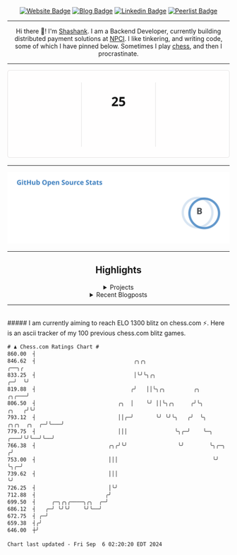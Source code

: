 <div align="center"><p><a href="https://ssnk.in"><img src="https://img.shields.io/badge/-Website-3B7EBF?style=for-the-badge&amp;logo=amp&amp;logoColor=white" alt="Website Badge"></a> <a href="https://hashnode.ssnk.in"><img src="https://img.shields.io/badge/-Blog-3B7EBF?style=for-the-badge&amp;logo=Hashnode&amp;logoColor=white" alt="Blog Badge"></a> <a href="https://linkedin.com/in/shashank-priyadarshi"><img src="https://img.shields.io/badge/-LinkedIn-3B7EBF?style=for-the-badge&amp;logo=Linkedin&amp;logoColor=white" alt="Linkedin Badge"></a> <a href="https://peerlist.io/shasha"><img src="https://img.shields.io/badge/-PeerList-3B7EBF?style=for-the-badge&amp;logo=Peerlist&amp;logoColor=white" alt="Peerlist Badge"/></a></p><hr><p>Hi there 👋! I'm <a href="https://ssnk.in">Shashank</a>. I am a Backend Developer, currently building distributed payment solutions at <a href="https://npci.org.in">NPCI</a>. I like tinkering, and writing code, some of which I have pinned below. Sometimes I play <a href="https://www.chess.com/member/ttefabob">chess</a>, and then I procrastinate.</p><hr><p><img src="./assets/images/streak_stats.svg"/></p><hr><p><img src="./assets/images/open_source_stats.svg"/></p><hr><h2>Highlights</h2><details><summary>Projects</summary><br /><ul><li><a href="https://github.com/shashank-priyadarshi/utils" target="_blank" rel="noopener noreferrer">utils</a> Last Updated : 2024-09-03</li><li><a href="https://github.com/shashank-priyadarshi/projects" target="_blank" rel="noopener noreferrer">projects</a> Last Updated : 2024-08-27</li><li><a href="https://github.com/shashank-priyadarshi/upgraded-disco" target="_blank" rel="noopener noreferrer">upgraded-disco</a> Last Updated : 2024-08-19</li><li><a href="https://github.com/shashank-priyadarshi/go-mutest" target="_blank" rel="noopener noreferrer">go-mutest</a> Last Updated : 2024-08-15</li><li><a href="https://github.com/shashank-priyadarshi/portfolio-core-ui" target="_blank" rel="noopener noreferrer">portfolio-core-ui</a> Last Updated : 2024-08-13</li></ul></details><details><summary>Recent Blogposts</summary><br /><ul><li><a href="https://hashnode.ssnk.in/traffic-light-simulator-in-angular-2023" target="_blank" rel="noopener noreferrer">Traffic Light Simulator in Angular</a> Published : 2023-09-16</li><li><a href="https://hashnode.ssnk.in/oop-in-go-interfaces" target="_blank" rel="noopener noreferrer">OOP in Go: Interfaces</a> Published : 2023-03-04</li><li><a href="https://hashnode.ssnk.in/oop-in-go-structs" target="_blank" rel="noopener noreferrer">OOP in Go: Structs</a> Published : 2023-02-24</li></ul></details><hr></div></br>##### I am currently aiming to reach ELO 1300 blitz on chess.com ⚡. Here is an ascii tracker of my 100 previous chess.com blitz games.
  
  
  ```
# ♟︎ Chess.com Ratings Chart #
  860.00  ┤
  846.62  ┤                               ╭╮╭╮                                                           ╭──╮╭
  833.25  ┤                               │╰╯╰╮╭╮                                                      ╭─╯  ╰╯
  819.88  ┤                              ╭╯   ││╰╮╭╮         ╭╮                                  ╭╮╭───╯
  806.50  ┤                          ╭╮  │    ╰╯ ││╰╮╭╮     ╭╯╰╮                           ╭╮   ╭╯╰╯
  793.12  ┤                          ││╭─╯       ╰╯ ╰╯╰╮   ╭╯  ╰╮              ╭╮╭╮  ╭╮  ╭─╯╰───╯
  779.75  ┤                          │││               ╰╮╭─╯    ╰─╮        ╭───╯╰╯╰──╯╰──╯
  766.38  ┤                       ╭╮╭╯╰╯                ╰╯        ╰╮╭─╮   ╭╯
  753.00  ┤                       │││                              ╰╯ ╰╮╭─╯
  739.62  ┤                       │││                                  ╰╯
  726.25  ┤                       │╰╯
  712.88  ┤                      ╭╯
  699.50  ┤     ╭─╮╭╮╭────╮╭╮  ╭─╯
  686.12  ┤   ╭─╯ ╰╯╰╯    ╰╯╰──╯
  672.75  ┤ ╭─╯
  659.38  ┤╭╯
  646.00  ┼╯

Chart last updated - Fri Sep  6 02:20:20 EDT 2024  
  ```
  
